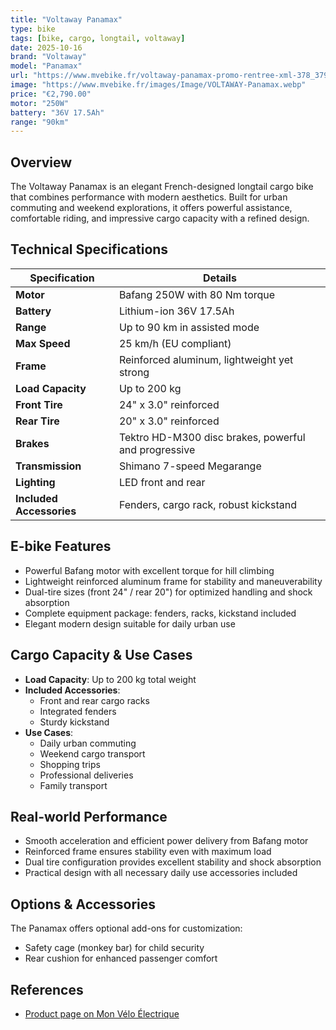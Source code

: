 ```yaml
---
title: "Voltaway Panamax"
type: bike
tags: [bike, cargo, longtail, voltaway]
date: 2025-10-16
brand: "Voltaway"
model: "Panamax"
url: "https://www.mvebike.fr/voltaway-panamax-promo-rentree-xml-378_379_388-1100.html"
image: "https://www.mvebike.fr/images/Image/VOLTAWAY-Panamax.webp"
price: "€2,790.00"
motor: "250W"
battery: "36V 17.5Ah"
range: "90km"
---
```


## Overview

The Voltaway Panamax is an elegant French-designed longtail cargo bike that combines performance with modern aesthetics. Built for urban commuting and weekend explorations, it offers powerful assistance, comfortable riding, and impressive cargo capacity with a refined design.

## Technical Specifications

| Specification            | Details                                              |
| ------------------------ | ---------------------------------------------------- |
| **Motor**                | Bafang 250W with 80 Nm torque                        |
| **Battery**              | Lithium-ion 36V 17.5Ah                               |
| **Range**                | Up to 90 km in assisted mode                         |
| **Max Speed**            | 25 km/h (EU compliant)                               |
| **Frame**                | Reinforced aluminum, lightweight yet strong          |
| **Load Capacity**        | Up to 200 kg                                         |
| **Front Tire**           | 24" x 3.0" reinforced                                |
| **Rear Tire**            | 20" x 3.0" reinforced                                |
| **Brakes**               | Tektro HD-M300 disc brakes, powerful and progressive |
| **Transmission**         | Shimano 7-speed Megarange                            |
| **Lighting**             | LED front and rear                                   |
| **Included Accessories** | Fenders, cargo rack, robust kickstand                |

## E-bike Features

- Powerful Bafang motor with excellent torque for hill climbing
- Lightweight reinforced aluminum frame for stability and maneuverability
- Dual-tire sizes (front 24" / rear 20") for optimized handling and shock absorption
- Complete equipment package: fenders, racks, kickstand included
- Elegant modern design suitable for daily urban use

## Cargo Capacity & Use Cases

- **Load Capacity**: Up to 200 kg total weight
- **Included Accessories**:
  - Front and rear cargo racks
  - Integrated fenders
  - Sturdy kickstand
- **Use Cases**:
  - Daily urban commuting
  - Weekend cargo transport
  - Shopping trips
  - Professional deliveries
  - Family transport

## Real-world Performance

- Smooth acceleration and efficient power delivery from Bafang motor
- Reinforced frame ensures stability even with maximum load
- Dual tire configuration provides excellent stability and shock absorption
- Practical design with all necessary daily use accessories included

## Options & Accessories

The Panamax offers optional add-ons for customization:

- Safety cage (monkey bar) for child security
- Rear cushion for enhanced passenger comfort

## References

- [Product page on Mon Vélo Électrique](https://www.mvebike.fr/voltaway-panamax-promo-rentree-xml-378_379_388-1100.html)
